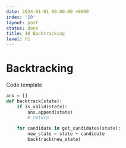```yaml
---
date: 2024-01-01 00:00:00 +0000
index: '10'
layout: post
status: done
title: 10 Backtracking
level: h1
---
```


# Backtracking

Code template
```python
ans = []
def backtrack(state):
    if is_valid(state):
        ans.append(state)
        # return

    for candidate in get_candidates(state):
        new_state = state + candidate
        backtrack(new_state)
```